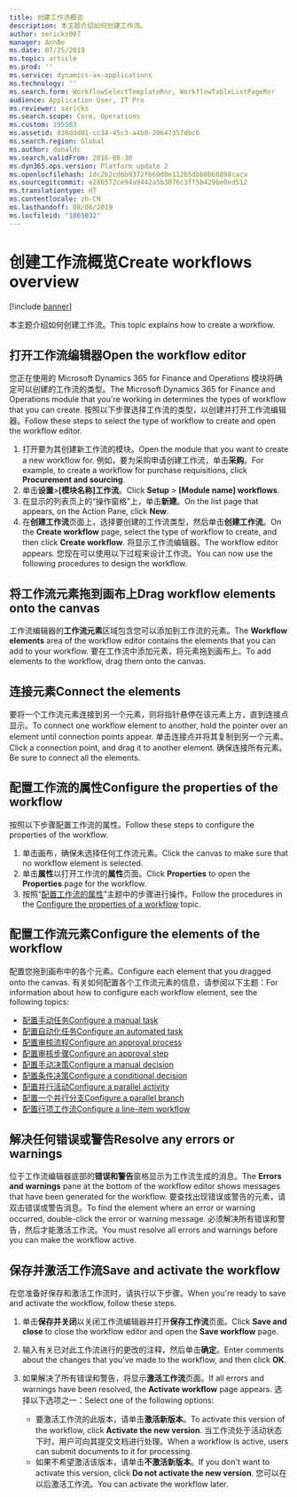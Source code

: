 ```yaml
---
title: 创建工作流概览
description: 本主题介绍如何创建工作流。
author: sericks007
manager: AnnBe
ms.date: 07/25/2019
ms.topic: article
ms.prod: ''
ms.service: dynamics-ax-applications
ms.technology: ''
ms.search.form: WorkflowSelectTemplateRnr, WorkflowTableListPageRnr
audience: Application User, IT Pro
ms.reviewer: sericks
ms.search.scope: Core, Operations
ms.custom: 195583
ms.assetid: 836ddd01-cc34-45c3-a4b0-20647357dbc6
ms.search.region: Global
ms.author: donaldc
ms.search.validFrom: 2016-08-30
ms.dyn365.ops.version: Platform update 2
ms.openlocfilehash: 1dc2b2cd6b9372fb60d0e112b5dbb0b60898caca
ms.sourcegitcommit: e286572ce94a9442a5b3076c3ff5b429be0ed512
ms.translationtype: HT
ms.contentlocale: zh-CN
ms.lasthandoff: 08/06/2019
ms.locfileid: "1865032"
---
```

# <a name="create-workflows-overview"></a><span data-ttu-id="c693f-103">创建工作流概览</span><span class="sxs-lookup"><span data-stu-id="c693f-103">Create workflows overview</span></span>

[!include [banner](../includes/banner.md)]

<span data-ttu-id="c693f-104">本主题介绍如何创建工作流。</span><span class="sxs-lookup"><span data-stu-id="c693f-104">This topic explains how to create a workflow.</span></span>

## <a name="open-the-workflow-editor"></a><span data-ttu-id="c693f-105">打开工作流编辑器</span><span class="sxs-lookup"><span data-stu-id="c693f-105">Open the workflow editor</span></span>

<span data-ttu-id="c693f-106">您正在使用的 Microsoft Dynamics 365 for Finance and Operations 模块将确定可以创建的工作流的类型。</span><span class="sxs-lookup"><span data-stu-id="c693f-106">The Microsoft Dynamics 365 for Finance and Operations module that you're working in determines the types of workflow that you can create.</span></span> <span data-ttu-id="c693f-107">按照以下步骤选择工作流的类型，以创建并打开工作流编辑器。</span><span class="sxs-lookup"><span data-stu-id="c693f-107">Follow these steps to select the type of workflow to create and open the workflow editor.</span></span>

1. <span data-ttu-id="c693f-108">打开要为其创建新工作流的模块。</span><span class="sxs-lookup"><span data-stu-id="c693f-108">Open the module that you want to create a new workflow for.</span></span> <span data-ttu-id="c693f-109">例如，要为采购申请创建工作流，单击**采购**。</span><span class="sxs-lookup"><span data-stu-id="c693f-109">For example, to create a workflow for purchase requisitions, click **Procurement and sourcing**.</span></span>
2. <span data-ttu-id="c693f-110">单击**设置**&gt;**\[模块名称\]工作流**。</span><span class="sxs-lookup"><span data-stu-id="c693f-110">Click **Setup** &gt; **\[Module name\] workflows**.</span></span>
3. <span data-ttu-id="c693f-111">在显示的列表页上的“操作窗格”上，单击**新建**。</span><span class="sxs-lookup"><span data-stu-id="c693f-111">On the list page that appears, on the Action Pane, click **New**.</span></span>
4. <span data-ttu-id="c693f-112">在**创建工作流**页面上，选择要创建的工作流类型，然后单击**创建工作流**。</span><span class="sxs-lookup"><span data-stu-id="c693f-112">On the **Create workflow** page, select the type of workflow to create, and then click **Create workflow**.</span></span> <span data-ttu-id="c693f-113">将显示工作流编辑器。</span><span class="sxs-lookup"><span data-stu-id="c693f-113">The workflow editor appears.</span></span> <span data-ttu-id="c693f-114">您现在可以使用以下过程来设计工作流。</span><span class="sxs-lookup"><span data-stu-id="c693f-114">You can now use the following procedures to design the workflow.</span></span>

## <a name="drag-workflow-elements-onto-the-canvas"></a><span data-ttu-id="c693f-115">将工作流元素拖到画布上</span><span class="sxs-lookup"><span data-stu-id="c693f-115">Drag workflow elements onto the canvas</span></span>

<span data-ttu-id="c693f-116">工作流编辑器的**工作流元素**区域包含您可以添加到工作流的元素。</span><span class="sxs-lookup"><span data-stu-id="c693f-116">The **Workflow elements** area of the workflow editor contains the elements that you can add to your workflow.</span></span> <span data-ttu-id="c693f-117">要在工作流中添加元素，将元素拖到画布上。</span><span class="sxs-lookup"><span data-stu-id="c693f-117">To add elements to the workflow, drag them onto the canvas.</span></span>

## <a name="connect-the-elements"></a><span data-ttu-id="c693f-118">连接元素</span><span class="sxs-lookup"><span data-stu-id="c693f-118">Connect the elements</span></span>

<span data-ttu-id="c693f-119">要将一个工作流元素连接到另一个元素，则将指针悬停在该元素上方，直到连接点显示。</span><span class="sxs-lookup"><span data-stu-id="c693f-119">To connect one workflow element to another, hold the pointer over an element until connection points appear.</span></span> <span data-ttu-id="c693f-120">单击连接点并将其复制到另一个元素。</span><span class="sxs-lookup"><span data-stu-id="c693f-120">Click a connection point, and drag it to another element.</span></span> <span data-ttu-id="c693f-121">确保连接所有元素。</span><span class="sxs-lookup"><span data-stu-id="c693f-121">Be sure to connect all the elements.</span></span>

## <a name="configure-the-properties-of-the-workflow"></a><span data-ttu-id="c693f-122">配置工作流的属性</span><span class="sxs-lookup"><span data-stu-id="c693f-122">Configure the properties of the workflow</span></span>

<span data-ttu-id="c693f-123">按照以下步骤配置工作流的属性。</span><span class="sxs-lookup"><span data-stu-id="c693f-123">Follow these steps to configure the properties of the workflow.</span></span>

1. <span data-ttu-id="c693f-124">单击画布，确保未选择任何工作流元素。</span><span class="sxs-lookup"><span data-stu-id="c693f-124">Click the canvas to make sure that no workflow element is selected.</span></span>
2. <span data-ttu-id="c693f-125">单击**属性**以打开工作流的**属性**页面。</span><span class="sxs-lookup"><span data-stu-id="c693f-125">Click **Properties** to open the **Properties** page for the workflow.</span></span>
3. <span data-ttu-id="c693f-126">按照“[配置工作流的属性](configure-workflow-properties.md)”主题中的步骤进行操作。</span><span class="sxs-lookup"><span data-stu-id="c693f-126">Follow the procedures in the [Configure the properties of a workflow](configure-workflow-properties.md) topic.</span></span>

## <a name="configure-the-elements-of-the-workflow"></a><span data-ttu-id="c693f-127">配置工作流元素</span><span class="sxs-lookup"><span data-stu-id="c693f-127">Configure the elements of the workflow</span></span>

<span data-ttu-id="c693f-128">配置您拖到画布中的各个元素。</span><span class="sxs-lookup"><span data-stu-id="c693f-128">Configure each element that you dragged onto the canvas.</span></span> <span data-ttu-id="c693f-129">有关如何配置各个工作流元素的信息，请参阅以下主题：</span><span class="sxs-lookup"><span data-stu-id="c693f-129">For information about how to configure each workflow element, see the following topics:</span></span>

- [<span data-ttu-id="c693f-130">配置手动任务</span><span class="sxs-lookup"><span data-stu-id="c693f-130">Configure a manual task</span></span>](configure-manual-task-workflow.md)
- [<span data-ttu-id="c693f-131">配置自动化任务</span><span class="sxs-lookup"><span data-stu-id="c693f-131">Configure an automated task</span></span>](configure-automated-task-workflow.md)
- [<span data-ttu-id="c693f-132">配置审核流程</span><span class="sxs-lookup"><span data-stu-id="c693f-132">Configure an approval process</span></span>](configure-approval-process-workflow.md)
- [<span data-ttu-id="c693f-133">配置审核步骤</span><span class="sxs-lookup"><span data-stu-id="c693f-133">Configure an approval step</span></span>](configure-approval-step-workflow.md)
- [<span data-ttu-id="c693f-134">配置手动决策</span><span class="sxs-lookup"><span data-stu-id="c693f-134">Configure a manual decision</span></span>](configure-manual-decision-workflow.md)
- [<span data-ttu-id="c693f-135">配置条件决策</span><span class="sxs-lookup"><span data-stu-id="c693f-135">Configure a conditional decision</span></span>](configure-conditional-decision-workflow.md)
- [<span data-ttu-id="c693f-136">配置并行活动</span><span class="sxs-lookup"><span data-stu-id="c693f-136">Configure a parallel activity</span></span>](configure-parallel-activity-workflow.md)
- [<span data-ttu-id="c693f-137">配置一个并行分支</span><span class="sxs-lookup"><span data-stu-id="c693f-137">Configure a parallel branch</span></span>](configure-parallel-branch-workflow.md)
- [<span data-ttu-id="c693f-138">配置行项工作流</span><span class="sxs-lookup"><span data-stu-id="c693f-138">Configure a line-item workflow</span></span>](configure-line-item-workflow.md)

## <a name="resolve-any-errors-or-warnings"></a><span data-ttu-id="c693f-139">解决任何错误或警告</span><span class="sxs-lookup"><span data-stu-id="c693f-139">Resolve any errors or warnings</span></span>

<span data-ttu-id="c693f-140">位于工作流编辑器底部的**错误和警告**窗格显示为工作流生成的消息。</span><span class="sxs-lookup"><span data-stu-id="c693f-140">The **Errors and warnings** pane at the bottom of the workflow editor shows messages that have been generated for the workflow.</span></span> <span data-ttu-id="c693f-141">要查找出现错误或警告的元素，请双击错误或警告消息。</span><span class="sxs-lookup"><span data-stu-id="c693f-141">To find the element where an error or warning occurred, double-click the error or warning message.</span></span> <span data-ttu-id="c693f-142">必须解决所有错误和警告，然后才能激活工作流。</span><span class="sxs-lookup"><span data-stu-id="c693f-142">You must resolve all errors and warnings before you can make the workflow active.</span></span>

## <a name="save-and-activate-the-workflow"></a><span data-ttu-id="c693f-143">保存并激活工作流</span><span class="sxs-lookup"><span data-stu-id="c693f-143">Save and activate the workflow</span></span>

<span data-ttu-id="c693f-144">在您准备好保存和激活工作流时，请执行以下步骤。</span><span class="sxs-lookup"><span data-stu-id="c693f-144">When you're ready to save and activate the workflow, follow these steps.</span></span>

1. <span data-ttu-id="c693f-145">单击**保存并关闭**以关闭工作流编辑器并打开**保存工作流**页面。</span><span class="sxs-lookup"><span data-stu-id="c693f-145">Click **Save and close** to close the workflow editor and open the **Save workflow** page.</span></span>
2. <span data-ttu-id="c693f-146">输入有关已对此工作流进行的更改的注释，然后单击**确定**。</span><span class="sxs-lookup"><span data-stu-id="c693f-146">Enter comments about the changes that you've made to the workflow, and then click **OK**.</span></span>
3. <span data-ttu-id="c693f-147">如果解决了所有错误和警告，将显示**激活工作流**页面。</span><span class="sxs-lookup"><span data-stu-id="c693f-147">If all errors and warnings have been resolved, the **Activate workflow** page appears.</span></span> <span data-ttu-id="c693f-148">选择以下选项之一：</span><span class="sxs-lookup"><span data-stu-id="c693f-148">Select one of the following options:</span></span>

    - <span data-ttu-id="c693f-149">要激活工作流的此版本，请单击**激活新版本**。</span><span class="sxs-lookup"><span data-stu-id="c693f-149">To activate this version of the workflow, click **Activate the new version**.</span></span> <span data-ttu-id="c693f-150">当工作流处于活动状态下时，用户可向其提交文档进行处理。</span><span class="sxs-lookup"><span data-stu-id="c693f-150">When a workflow is active, users can submit documents to it for processing.</span></span>
    - <span data-ttu-id="c693f-151">如果不希望激活该版本，请单击**不激活新版本**。</span><span class="sxs-lookup"><span data-stu-id="c693f-151">If you don't want to activate this version, click **Do not activate the new version**.</span></span> <span data-ttu-id="c693f-152">您可以在以后激活工作流。</span><span class="sxs-lookup"><span data-stu-id="c693f-152">You can activate the workflow later.</span></span>
